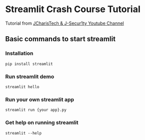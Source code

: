 # Streamlit Crash Course Tutorial

Tutorial from [JCharisTech & J-Secur1ty Youtube Channel](https://youtu.be/_9WiB2PDO7k)
 
 
## Basic commands to start streamlit

### Installation

`pip install streamlit`

### Run streamlit demo

`streamlit hello`

### Run your own streamlit app

`streamlit run {your app}.py`

### Get help on running streamlit

`streamlit --help`